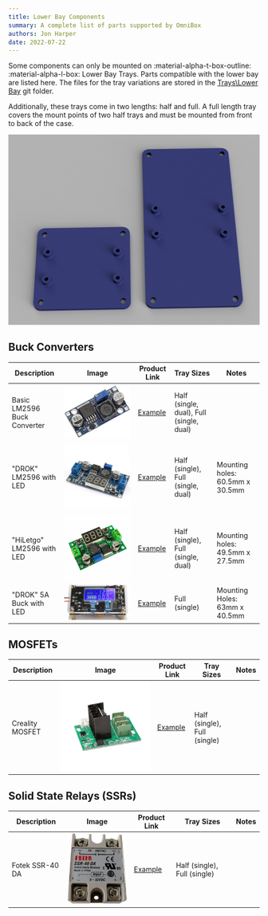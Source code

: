 ```yaml
---
title: Lower Bay Components
summary: A complete list of parts supported by OmniBox
authors: Jon Harper
date: 2022-07-22
---
```


Some components can only be mounted on :material-alpha-t-box-outline: :material-alpha-l-box: Lower Bay Trays. Parts compatible with the lower bay are listed here. The files for the tray variations are stored in the [Trays\Lower Bay][5] git folder.

Additionally, these trays come in two lengths: half and full. A full length tray covers the mount points of two half trays and must be mounted from front to back of the case.

![a small tray on the left and a large tray on right](../img/examples/lower_bay_trays.png)

## Buck Converters

| Description | Image | Product Link | Tray Sizes | Notes |
|----|---|---|---|---|
| Basic LM2596 Buck Converter | ![img](../img/parts/lm2596.jpg) | [Example][1] | Half (single, dual), Full (single, dual) |
| "DROK" LM2596 with LED       | ![img](../img/parts/lm2596_led.jpg) | [Example][2] | Half (single), Full (single, dual) | Mounting holes: 60.5mm x 30.5mm |
| "HiLetgo" LM2596 with LED | ![img](../img/parts/lm2596_led_2.jpg) | [Example][3] | Half (single), Full (single, dual) | Mounting holes: 49.5mm x 27.5mm |
| "DROK" 5A Buck with LED | ![img](../img/parts/buck_5a_drok.jpg) | [Example][6] | Full (single) | Mounting Holes: 63mm x 40.5mm |

## MOSFETs

| Description | Image | Product Link | Tray Sizes | Notes |
|---|---|---|---|---|
| Creality MOSFET | ![img](../img/parts/mosfet_creality.jpeg) | [Example][4] |  Half (single), Full (single) | |

## Solid State Relays (SSRs)

| Description | Image | Product Link | Tray Sizes | Notes |
|---|---|---|---|---|
| Fotek SSR-40 DA | ![img](../img/parts/fotek_ssr-40_da.jpeg) | [Example][7] |  Half (single), Full (single) | |



[1]: https://www.amazon.com/Valefod-Efficiency-Voltage-Regulator-Converter/dp/B076H3XHXP
[2]: https://www.amazon.com/Converter-DROK-Transformer-Regulator-Stabilizer/dp/B00JUFJ1GA
[3]: https://www.amazon.com/HiLetgo-Step-down-Converter-1-25-37V-Voltmeter/dp/B00LSEBYHU/
[4]: https://www.tinymachines3d.com/products/crmfet
[5]: https://github.com/jon-harper/OmniBox/tree/main/Trays/Lower%20Bay
[6]: https://www.amazon.com/DROK-Adjustable-Converter-Transformer-Protective/dp/B07JZ2GQJF
[7]: https://www.amazon.com/SSR-40DA-Solid-Output-24-380V-SSR-40/dp/B07FVHWN82